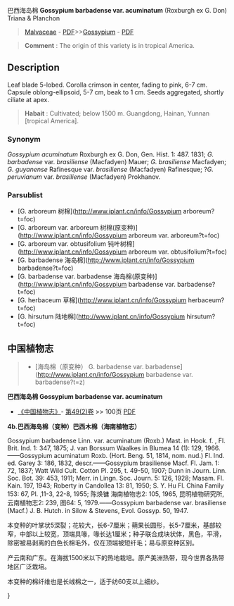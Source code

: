 巴西海岛棉 **Gossypium barbadense var. acuminatum** (Roxburgh ex G. Don) Triana & Planchon

> [Malvaceae](http://www.iplant.cn/info/Malvaceae?t=foc) - [PDF](http://www.iplant.cn/foc/pdf/Malvaceae.pdf)>>[Gossypium](http://www.iplant.cn/info/Gossypium?t=foc) - [PDF](http://www.iplant.cn/foc/pdf/Gossypium.pdf)


> **Comment** : 
> The origin of this variety is in tropical America.

## Description

Leaf blade 5-lobed. Corolla crimson in center, fading to pink, 6-7 cm. Capsule oblong-ellipsoid, 5-7 cm, beak to 1 cm. Seeds aggregated, shortly ciliate at apex.


> **Habait** : 
> Cultivated; below 1500 m. Guangdong, Hainan, Yunnan [tropical America].

### Synonym
*Gossypium acuminatum* Roxburgh ex G. Don, Gen. Hist. 1: 487. 1831; *G. barbadense* var. *brasiliense* (Macfadyen) Mauer; *G. brasiliense* Macfadyen; *G. guyanense* Rafinesque var. *brasiliense* (Macfadyen) Rafinesque; ?*G. peruvianum* var. *brasiliense* (Macfadyen) Prokhanov.



### Parsublist

* [G.  arboreum  树棉](http://www.iplant.cn/info/Gossypium arboreum?t=foc)
* [G.  arboreum var. arboreum  树棉(原变种)](http://www.iplant.cn/info/Gossypium arboreum var. arboreum?t=foc)
* [G.  arboreum var. obtusifolium  钝叶树棉](http://www.iplant.cn/info/Gossypium arboreum var. obtusifolium?t=foc)
* [G.  barbadense  海岛棉](http://www.iplant.cn/info/Gossypium barbadense?t=foc)
* [G.  barbadense var. barbadense  海岛棉(原变种)](http://www.iplant.cn/info/Gossypium barbadense var. barbadense?t=foc)
* [G.  herbaceum  草棉](http://www.iplant.cn/info/Gossypium herbaceum?t=foc)
* [G.  hirsutum  陆地棉](http://www.iplant.cn/info/Gossypium hirsutum?t=foc)

## 中国植物志

> * [海岛棉（原变种）  G.  barbadense var. barbadense](http://www.iplant.cn/info/Gossypium barbadense var. barbadense?t=z)


**巴西海岛棉 Gossypium barbadense var. acuminatum**

* [《中国植物志》](http://www.iplant.cn/frps)- [第49(2)卷](http://www.iplant.cn/frps/vol/49(2)) >> 100页 [PDF](http://www.iplant.cn/frps/pdf/49(2)/100.PDF)


**4b.巴西海岛棉（变种）巴西木棉（海南植物志）**

Gossypium barbadense Linn. var. acuminatum (Roxb.) Mast. in Hook. f. , Fl. Brit. Ind. 1: 347, 1875; J. van Borssum Waalkes in Blumea 14 (1): 129, 1966.——Gossypium acuminatum Roxb. (Hort. Beng. 51, 1814, nom. nud.) Fl. Ind. ed. Garey 3: 186, 1832, descr.——Gossypium brasiliense Macf. Fl. Jam. 1: 72, 1837; Watt Wild Cult. Cotton Pl. 295, t. 49-50, 1907; Dunn in Journ. Linn. Soc. Bot. 39: 453, 1911; Merr. in Lingn. Soc. Journ. 5: 126, 1928; Masam. Fl. Kain. 197, 1943; Roberty in Candollea 13: 81, 1950; S. Y. Hu Fl. China Family 153: 67, Pl. ,11-3, 22-8, 1955; 陈焕镛 海南植物志2: 105, 1965, 昆明植物研究所, 云南植物志2: 239, 图64: 5, 1979.——Gossypium barbadense var. brasiliense (Macf.) J. B. Hutch. in Silow & Stevens, Evol. Gossyp. 50, 1947.

本变种的叶掌状5深裂；花较大，长6-7厘米；蒴果长圆形，长5-7厘米，基部较窄，中部以上较宽，顶端具喙，喙长达1厘米；种子联合成块状体，黑色，平滑，除密被易剥离的白色长棉毛外，仅在顶端被短纤毛；易与原变种区别。

产云南和广东。在海拔1500米以下的热地栽培。原产美洲热带，现今世界各热带地区广泛栽培。

本变种的棉纤维也是长绒棉之一，适于纺60支以上细纱。



}